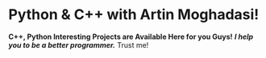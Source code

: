 # Python & C++ with Artin Moghadasi!
**C++, Python Interesting Projects are Available Here for you Guys!**
***I help you to be a better programmer.***
Trust me!
